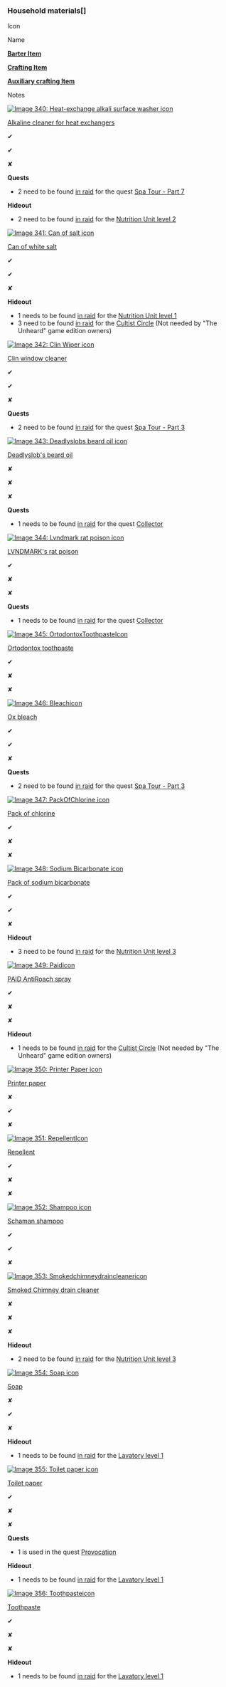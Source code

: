 ### Household materials\[[](https://auth.fandom.com/signin?redirect=https%3A%2F%2Fescapefromtarkov.fandom.com%2Fwiki%2FLoot%3Faction%3Dedit%26section%3D8&uselang=en "Sign in to edit")\]

Icon

Name

**[Barter Item](https://escapefromtarkov.fandom.com/wiki/Barter_trades "Barter trades")**

**[Crafting Item](https://escapefromtarkov.fandom.com/wiki/Crafts "Crafts")**

**[Auxiliary crafting Item](https://escapefromtarkov.fandom.com/wiki/Crafts "Crafts")**

Notes

[![Image 340: Heat-exchange alkali surface washer icon](https://static.wikia.nocookie.net/escapefromtarkov_gamepedia/images/b/b3/Heat-exchange_alkali_surface_washer_icon.png/revision/latest?cb=20211220222442)](https://escapefromtarkov.fandom.com/wiki/Alkaline_cleaner_for_heat_exchangers "Alkaline cleaner for heat exchangers")

[Alkaline cleaner for heat exchangers](https://escapefromtarkov.fandom.com/wiki/Alkaline_cleaner_for_heat_exchangers "Alkaline cleaner for heat exchangers")

✔

✔

✘

**Quests**

*   2 need to be found [in raid](https://escapefromtarkov.fandom.com/wiki/Found_in_raid "Found in raid") for the quest [Spa Tour - Part 7](https://escapefromtarkov.fandom.com/wiki/Spa_Tour_-_Part_7 "Spa Tour - Part 7")

**Hideout**

*   2 need to be found [in raid](https://escapefromtarkov.fandom.com/wiki/Found_in_raid "Found in raid") for the [Nutrition Unit level 2](https://escapefromtarkov.fandom.com/wiki/Hideout#Modules "Hideout")

[![Image 341: Can of salt icon](https://static.wikia.nocookie.net/escapefromtarkov_gamepedia/images/e/e1/Can_of_salt_icon.png/revision/latest?cb=20220706011249)](https://escapefromtarkov.fandom.com/wiki/Can_of_white_salt "Can of white salt")

[Can of white salt](https://escapefromtarkov.fandom.com/wiki/Can_of_white_salt "Can of white salt")

✔

✔

✘

**Hideout**

*   1 needs to be found [in raid](https://escapefromtarkov.fandom.com/wiki/Found_in_raid "Found in raid") for the [Nutrition Unit level 1](https://escapefromtarkov.fandom.com/wiki/Hideout#Modules "Hideout")
*   3 need to be found [in raid](https://escapefromtarkov.fandom.com/wiki/Found_in_raid "Found in raid") for the [Cultist Circle](https://escapefromtarkov.fandom.com/wiki/Hideout#Modules "Hideout") (Not needed by "The Unheard" game edition owners)

[![Image 342: Clin Wiper icon](https://static.wikia.nocookie.net/escapefromtarkov_gamepedia/images/2/2b/Clin_Wiper_icon.png/revision/latest?cb=20211220220235)](https://escapefromtarkov.fandom.com/wiki/Clin_window_cleaner "Clin window cleaner")

[Clin window cleaner](https://escapefromtarkov.fandom.com/wiki/Clin_window_cleaner "Clin window cleaner")

✔

✔

✘

**Quests**

*   2 need to be found [in raid](https://escapefromtarkov.fandom.com/wiki/Found_in_raid "Found in raid") for the quest [Spa Tour - Part 3](https://escapefromtarkov.fandom.com/wiki/Spa_Tour_-_Part_3 "Spa Tour - Part 3")

[![Image 343: Deadlyslobs beard oil icon](https://static.wikia.nocookie.net/escapefromtarkov_gamepedia/images/6/6b/Deadlyslobs_beard_oil_icon.png/revision/latest?cb=20211220220914)](https://escapefromtarkov.fandom.com/wiki/Deadlyslob%27s_beard_oil "Deadlyslob's beard oil")

[Deadlyslob's beard oil](https://escapefromtarkov.fandom.com/wiki/Deadlyslob%27s_beard_oil "Deadlyslob's beard oil")

✘

✘

✘

**Quests**

*   1 needs to be found [in raid](https://escapefromtarkov.fandom.com/wiki/Found_in_raid "Found in raid") for the quest [Collector](https://escapefromtarkov.fandom.com/wiki/Collector "Collector")

[![Image 344: Lvndmark rat poison icon](https://static.wikia.nocookie.net/escapefromtarkov_gamepedia/images/1/1c/Lvndmark_rat_poison_icon.png/revision/latest?cb=20211207021843)](https://escapefromtarkov.fandom.com/wiki/LVNDMARK%27s_rat_poison "LVNDMARK's rat poison")

[LVNDMARK's rat poison](https://escapefromtarkov.fandom.com/wiki/LVNDMARK%27s_rat_poison "LVNDMARK's rat poison")

✔

✘

✘

**Quests**

*   1 needs to be found [in raid](https://escapefromtarkov.fandom.com/wiki/Found_in_raid "Found in raid") for the quest [Collector](https://escapefromtarkov.fandom.com/wiki/Collector "Collector")

[![Image 345: OrtodontoxToothpasteIcon](https://static.wikia.nocookie.net/escapefromtarkov_gamepedia/images/5/57/OrtodontoxToothpasteIcon.png/revision/latest?cb=20191127034050)](https://escapefromtarkov.fandom.com/wiki/Ortodontox_toothpaste "Ortodontox toothpaste")

[Ortodontox toothpaste](https://escapefromtarkov.fandom.com/wiki/Ortodontox_toothpaste "Ortodontox toothpaste")

✔

✘

✘

[![Image 346: Bleachicon](https://static.wikia.nocookie.net/escapefromtarkov_gamepedia/images/7/77/Bleachicon.png/revision/latest?cb=20211220212347)](https://escapefromtarkov.fandom.com/wiki/Ox_bleach "Ox bleach")

[Ox bleach](https://escapefromtarkov.fandom.com/wiki/Ox_bleach "Ox bleach")

✔

✔

✘

**Quests**

*   2 need to be found [in raid](https://escapefromtarkov.fandom.com/wiki/Found_in_raid "Found in raid") for the quest [Spa Tour - Part 3](https://escapefromtarkov.fandom.com/wiki/Spa_Tour_-_Part_3 "Spa Tour - Part 3")

[![Image 347: PackOfChlorine icon](https://static.wikia.nocookie.net/escapefromtarkov_gamepedia/images/f/f6/PackOfChlorine_icon.png/revision/latest?cb=20200317173452)](https://escapefromtarkov.fandom.com/wiki/Pack_of_chlorine "Pack of chlorine")

[Pack of chlorine](https://escapefromtarkov.fandom.com/wiki/Pack_of_chlorine "Pack of chlorine")

✔

✘

✘

[![Image 348: Sodium Bicarbonate icon](https://static.wikia.nocookie.net/escapefromtarkov_gamepedia/images/8/84/Sodium_Bicarbonate_icon.png/revision/latest?cb=20190604182810)](https://escapefromtarkov.fandom.com/wiki/Pack_of_sodium_bicarbonate "Pack of sodium bicarbonate")

[Pack of sodium bicarbonate](https://escapefromtarkov.fandom.com/wiki/Pack_of_sodium_bicarbonate "Pack of sodium bicarbonate")

✔

✔

✘

**Hideout**

*   3 need to be found [in raid](https://escapefromtarkov.fandom.com/wiki/Found_in_raid "Found in raid") for the [Nutrition Unit level 3](https://escapefromtarkov.fandom.com/wiki/Hideout#Modules "Hideout")

[![Image 349: Paidicon](https://static.wikia.nocookie.net/escapefromtarkov_gamepedia/images/1/10/Paidicon.png/revision/latest?cb=20230218205942)](https://escapefromtarkov.fandom.com/wiki/PAID_AntiRoach_spray "PAID AntiRoach spray")

[PAID AntiRoach spray](https://escapefromtarkov.fandom.com/wiki/PAID_AntiRoach_spray "PAID AntiRoach spray")

✔

✘

✘

**Hideout**

*   1 needs to be found [in raid](https://escapefromtarkov.fandom.com/wiki/Found_in_raid "Found in raid") for the [Cultist Circle](https://escapefromtarkov.fandom.com/wiki/Hideout#Modules "Hideout") (Not needed by "The Unheard" game edition owners)

[![Image 350: Printer Paper icon](https://static.wikia.nocookie.net/escapefromtarkov_gamepedia/images/d/d2/Printer_Paper_icon.png/revision/latest?cb=20191120215511)](https://escapefromtarkov.fandom.com/wiki/Printer_paper "Printer paper")

[Printer paper](https://escapefromtarkov.fandom.com/wiki/Printer_paper "Printer paper")

✘

✔

✘

[![Image 351: RepellentIcon](https://static.wikia.nocookie.net/escapefromtarkov_gamepedia/images/4/49/RepellentIcon.png/revision/latest?cb=20200321162829)](https://escapefromtarkov.fandom.com/wiki/Repellent "Repellent")

[Repellent](https://escapefromtarkov.fandom.com/wiki/Repellent "Repellent")

✔

✘

✘

[![Image 352: Shampoo icon](https://static.wikia.nocookie.net/escapefromtarkov_gamepedia/images/7/78/Shampoo_icon.png/revision/latest?cb=20220618181627)](https://escapefromtarkov.fandom.com/wiki/Schaman_shampoo "Schaman shampoo")

[Schaman shampoo](https://escapefromtarkov.fandom.com/wiki/Schaman_shampoo "Schaman shampoo")

✔

✔

✘

[![Image 353: Smokedchimneydraincleanericon](https://static.wikia.nocookie.net/escapefromtarkov_gamepedia/images/5/54/Smokedchimneydraincleanericon.png/revision/latest?cb=20200502000144)](https://escapefromtarkov.fandom.com/wiki/Smoked_Chimney_drain_cleaner "Smoked Chimney drain cleaner")

[Smoked Chimney drain cleaner](https://escapefromtarkov.fandom.com/wiki/Smoked_Chimney_drain_cleaner "Smoked Chimney drain cleaner")

✘

✘

✘

**Hideout**

*   2 need to be found [in raid](https://escapefromtarkov.fandom.com/wiki/Found_in_raid "Found in raid") for the [Nutrition Unit level 3](https://escapefromtarkov.fandom.com/wiki/Hideout#Modules "Hideout")

[![Image 354: Soap icon](https://static.wikia.nocookie.net/escapefromtarkov_gamepedia/images/9/95/Soap_icon.png/revision/latest?cb=20190604183127)](https://escapefromtarkov.fandom.com/wiki/Soap "Soap")

[Soap](https://escapefromtarkov.fandom.com/wiki/Soap "Soap")

✘

✔

✘

**Hideout**

*   1 needs to be found [in raid](https://escapefromtarkov.fandom.com/wiki/Found_in_raid "Found in raid") for the [Lavatory level 1](https://escapefromtarkov.fandom.com/wiki/Hideout#Modules "Hideout")

[![Image 355: Toilet paper icon](https://static.wikia.nocookie.net/escapefromtarkov_gamepedia/images/e/ea/Toilet_paper_icon.png/revision/latest?cb=20190604183136)](https://escapefromtarkov.fandom.com/wiki/Toilet_paper "Toilet paper")

[Toilet paper](https://escapefromtarkov.fandom.com/wiki/Toilet_paper "Toilet paper")

✔

✘

✘

**Quests**

*   1 is used in the quest [Provocation](https://escapefromtarkov.fandom.com/wiki/Provocation "Provocation")

**Hideout**

*   1 needs to be found [in raid](https://escapefromtarkov.fandom.com/wiki/Found_in_raid "Found in raid") for the [Lavatory level 1](https://escapefromtarkov.fandom.com/wiki/Hideout#Modules "Hideout")

[![Image 356: Toothpasteicon](https://static.wikia.nocookie.net/escapefromtarkov_gamepedia/images/d/d0/Toothpasteicon.png/revision/latest?cb=20230218205612)](https://escapefromtarkov.fandom.com/wiki/Toothpaste "Toothpaste")

[Toothpaste](https://escapefromtarkov.fandom.com/wiki/Toothpaste "Toothpaste")

✔

✘

✘

**Hideout**

*   1 needs to be found [in raid](https://escapefromtarkov.fandom.com/wiki/Found_in_raid "Found in raid") for the [Lavatory level 1](https://escapefromtarkov.fandom.com/wiki/Hideout#Modules "Hideout")


